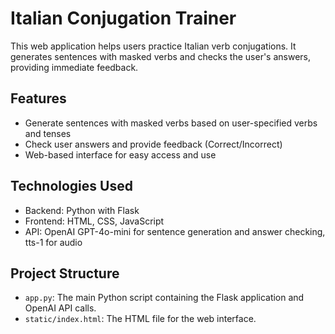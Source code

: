 # Italian Conjugation Trainer

This web application helps users practice Italian verb conjugations. It generates sentences with masked verbs and checks the user's answers, providing immediate feedback.

## Features

- Generate sentences with masked verbs based on user-specified verbs and tenses
- Check user answers and provide feedback (Correct/Incorrect)
- Web-based interface for easy access and use

## Technologies Used

- Backend: Python with Flask
- Frontend: HTML, CSS, JavaScript
- API: OpenAI GPT-4o-mini for sentence generation and answer checking, tts-1 for audio

## Project Structure

- `app.py`: The main Python script containing the Flask application and OpenAI API calls.
- `static/index.html`: The HTML file for the web interface.
